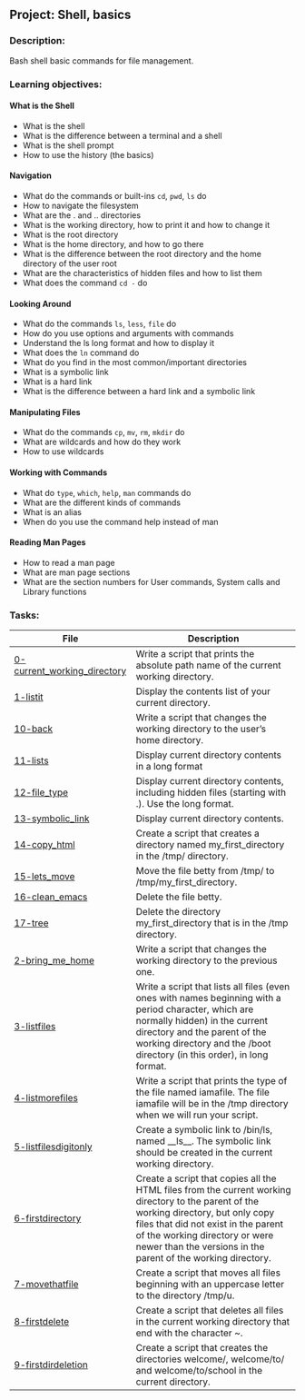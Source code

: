 ## Project: Shell, basics
### Description:
Bash shell basic commands for file management.
### Learning objectives:
#### What is the Shell

-   What is the shell
-   What is the difference between a terminal and a shell
-   What is the shell prompt
-   How to use the history (the basics)

#### Navigation

-   What do the commands or built-ins `cd`, `pwd`, `ls` do
-   How to navigate the filesystem
-   What are the . and .. directories
-   What is the working directory, how to print it and how to change it
-   What is the root directory
-   What is the home directory, and how to go there
-   What is the difference between the root directory and the home directory of the user root
-   What are the characteristics of hidden files and how to list them
-   What does the command `cd -` do

#### Looking Around

-   What do the commands `ls`, `less`, `file` do
-   How do you use options and arguments with commands
-   Understand the ls long format and how to display it
-   What does the `ln` command do
-   What do you find in the most common/important directories
-   What is a symbolic link
-   What is a hard link
-   What is the difference between a hard link and a symbolic link

#### Manipulating Files

-   What do the commands `cp`, `mv`, `rm`, `mkdir` do
-   What are wildcards and how do they work
-   How to use wildcards

#### Working with Commands

-   What do `type`, `which`, `help`, `man` commands do
-   What are the different kinds of commands
-   What is an alias
-   When do you use the command help instead of man

#### Reading Man Pages

-   How to read a man page
-   What are man page sections
-   What are the section numbers for User commands, System calls and Library functions

### Tasks:

| File                                                                                                                                                    | Description                                                                                                                                                                                                                                                                     |
| ------------------------------------------------------------------------------------------------------------------------------------------------------- | ------------------------------------------------------------------------------------------------------------------------------------------------------------------------------------------------------------------------------------------------------------------------------- |
| [0-current\_working\_directory](https://github.com/IHansen225/shell/blob/master/basics/0-current\_working\_directory "0-current\_working\_directory") | Write a script that prints the absolute path name of the current working directory.                                                                                                                                                                                             |
| [1-listit](https://github.com/IHansen225/shell/blob/master/basics/1-listit "1-listit")                                                                | Display the contents list of your current directory.                                                                                                                                                                                                                            |
| [10-back](https://github.com/IHansen225/shell/blob/master/basics/10-back "10-back")                                                                   | Write a script that changes the working directory to the user’s home directory.                                                                                                                                                                                                 |
| [11-lists](https://github.com/IHansen225/shell/blob/master/basics/11-lists "11-lists")                                                                | Display current directory contents in a long format                                                                                                                                                                                                                             |
| [12-file\_type](https://github.com/IHansen225/shell/blob/master/basics/12-file\_type "12-file\_type")                                                 | Display current directory contents, including hidden files (starting with .). Use the long format.                                                                                                                                                                              |
| [13-symbolic\_link](https://github.com/IHansen225/shell/blob/master/basics/13-symbolic\_link "13-symbolic\_link")                                     | Display current directory contents.                                                                                                                                                                                                                                             |
| [14-copy\_html](https://github.com/IHansen225/shell/blob/master/basics/14-copy\_html "14-copy\_html")                                                 | Create a script that creates a directory named my\_first\_directory in the /tmp/ directory.                                                                                                                                                                                     |
| [15-lets\_move](https://github.com/IHansen225/shell/blob/master/basics/15-lets\_move "15-lets\_move")                                                 | Move the file betty from /tmp/ to /tmp/my\_first\_directory.                                                                                                                                                                                                                    |
| [16-clean\_emacs](https://github.com/IHansen225/shell/blob/master/basics/16-clean\_emacs "16-clean\_emacs")                                           | Delete the file betty.                                                                                                                                                                                                                                                          |
| [17-tree](https://github.com/IHansen225/shell/blob/master/basics/17-tree "17-tree")                                                                   | Delete the directory my\_first\_directory that is in the /tmp directory.                                                                                                                                                                                                        |
| [2-bring\_me\_home](https://github.com/IHansen225/shell/blob/master/basics/2-bring\_me\_home "2-bring\_me\_home")                                     | Write a script that changes the working directory to the previous one.                                                                                                                                                                                                          |
| [3-listfiles](https://github.com/IHansen225/shell/blob/master/basics/3-listfiles "3-listfiles")                                                       | Write a script that lists all files (even ones with names beginning with a period character, which are normally hidden) in the current directory and the parent of the working directory and the /boot directory (in this order), in long format.                               |
| [4-listmorefiles](https://github.com/IHansen225/shell/blob/master/basics/4-listmorefiles "4-listmorefiles")                                           | Write a script that prints the type of the file named iamafile. The file iamafile will be in the /tmp directory when we will run your script.                                                                                                                                   |
| [5-listfilesdigitonly](https://github.com/IHansen225/shell/blob/master/basics/5-listfilesdigitonly "5-listfilesdigitonly")                            | Create a symbolic link to /bin/ls, named \_\_ls\_\_. The symbolic link should be created in the current working directory.                                                                                                                                                      |
| [6-firstdirectory](https://github.com/IHansen225/shell/blob/master/basics/6-firstdirectory "6-firstdirectory")                                        | Create a script that copies all the HTML files from the current working directory to the parent of the working directory, but only copy files that did not exist in the parent of the working directory or were newer than the versions in the parent of the working directory. |
| [7-movethatfile](https://github.com/IHansen225/shell/blob/master/basics/7-movethatfile "7-movethatfile")                                              | Create a script that moves all files beginning with an uppercase letter to the directory /tmp/u.                                                                                                                                                                                |
| [8-firstdelete](https://github.com/IHansen225/shell/blob/master/basics/8-firstdelete "8-firstdelete")                                                 | Create a script that deletes all files in the current working directory that end with the character ~.                                                                                                                                                                          |
| [9-firstdirdeletion](https://github.com/IHansen225/shell/blob/master/basics/9-firstdirdeletion "9-firstdirdeletion")                                  | Create a script that creates the directories welcome/, welcome/to/ and welcome/to/school in the current directory.                                                                                                                                                              |

